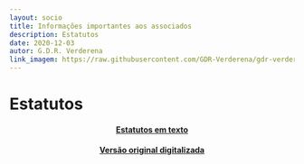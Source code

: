 ```yaml
---
layout: socio
title: Informações importantes aos associados
description: Estatutos
date: 2020-12-03
autor: G.D.R. Verderena
link_imagem: https://raw.githubusercontent.com/GDR-Verderena/gdr-verderena.github.io/master/assets/img/logo.png
---
```



# Estatutos

<H4>
<div align="center" > 
<a  href="https://drive.google.com/file/d/1Vo-2IWjxUy8lYmOCV-BAXUqMgwb1uhYx/view?usp=sharing">Estatutos em texto</a>
</div>
</H4>
<H4>
<div align="center" > 
<a  href="https://drive.google.com/file/d/10EhEG_vLzlM_gCFJCFy0Q2tQAJttQZMw/view?usp=sharing">Versão original digitalizada</a>
</div>
</H4>
<!--
<div class="embed-responsive embed-responsive-16by9">
<embed class="embed-responsive-item" src="https://drive.google.com/file/d/1Vo-2IWjxUy8lYmOCV-BAXUqMgwb1uhYx/view?usp=sharing" type='application/pdf' >
</div>
-->

<!--
<div class="embed-responsive embed-responsive-16by9">
<embed class="embed-responsive-item" src="https://drive.google.com/file/d/10EhEG_vLzlM_gCFJCFy0Q2tQAJttQZMw/view?usp=sharing" type='application/pdf' > Versão original digitalizada
</div>
-->


